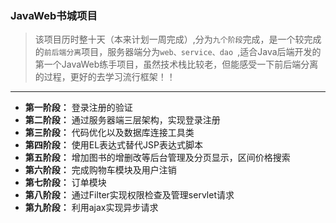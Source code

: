 ### JavaWeb书城项目
> 该项目历时整十天（本来计划一周完成）,分为`九个阶段`完成，是一个较完成的`前后端分离`项目，服务器端分为`web、service、dao `,适合Java后端开发的第一个JavaWeb练手项目，虽然技术栈比较老，但能感受一下前后端分离的过程，更好的去学习流行框架！！
-------
- **第一阶段：** 登录注册的验证
- **第二阶段：** 通过服务器端三层架构，实现登录注册
- **第三阶段：** 代码优化以及数据库连接工具类
- **第四阶段：** 使用EL表达式替代JSP表达式脚本
- **第五阶段：** 增加图书的增删改等后台管理及分页显示，区间价格搜索
- **第六阶段：** 完成购物车模块及用户注销
- **第七阶段：** 订单模块
- **第八阶段：** 通过Filter实现权限检查及管理servlet请求
- **第九阶段：** 利用ajax实现异步请求

